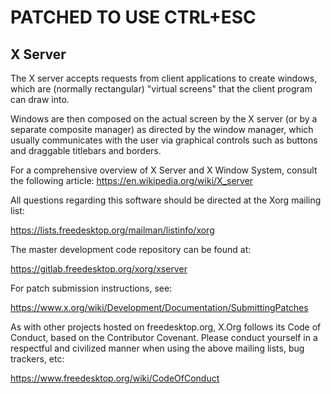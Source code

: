 PATCHED TO USE CTRL+ESC
=======================

X Server
--------

The X server accepts requests from client applications to create windows,
which are (normally rectangular) "virtual screens" that the client program
can draw into.

Windows are then composed on the actual screen by the X server
(or by a separate composite manager) as directed by the window manager,
which usually communicates with the user via graphical controls such as buttons
and draggable titlebars and borders.

For a comprehensive overview of X Server and X Window System, consult the
following article:
https://en.wikipedia.org/wiki/X_server

All questions regarding this software should be directed at the
Xorg mailing list:

  https://lists.freedesktop.org/mailman/listinfo/xorg

The master development code repository can be found at:

  https://gitlab.freedesktop.org/xorg/xserver

For patch submission instructions, see:

  https://www.x.org/wiki/Development/Documentation/SubmittingPatches

As with other projects hosted on freedesktop.org, X.Org follows its
Code of Conduct, based on the Contributor Covenant. Please conduct
yourself in a respectful and civilized manner when using the above
mailing lists, bug trackers, etc:

  https://www.freedesktop.org/wiki/CodeOfConduct
